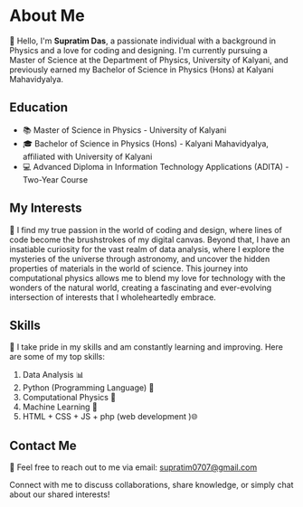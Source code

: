 # About Me

👋 Hello, I'm **Supratim Das**, a passionate individual with a background in Physics and a love for coding and designing. I'm currently pursuing a Master of Science at the Department of Physics, University of Kalyani, and previously earned my Bachelor of Science in Physics (Hons) at Kalyani Mahavidyalya.

## Education

- 📚 Master of Science in Physics - University of Kalyani
- 🎓 Bachelor of Science in Physics (Hons) - Kalyani Mahavidyalya, affiliated with University of Kalyani
- 💻 Advanced Diploma in Information Technology Applications (ADITA) - Two-Year Course

## My Interests

🌟 I find my true passion in the world of coding and design, where lines of code become the brushstrokes of my digital canvas. Beyond that, I have an insatiable curiosity for the vast realm of data analysis, where I explore the mysteries of the universe through astronomy, and uncover the hidden properties of materials in the world of science. This journey into computational physics allows me to blend my love for technology with the wonders of the natural world, creating a fascinating and ever-evolving intersection of interests that I wholeheartedly embrace.

## Skills

🚀 I take pride in my skills and am constantly learning and improving. Here are some of my top skills:

1. Data Analysis 📊
2. Python (Programming Language) 🐍
3. Computational Physics 🌌
4. Machine Learning 🤖
5. HTML + CSS + JS + php (web development )🌐

## Contact Me

📧 Feel free to reach out to me via email: [supratim0707@gmail.com](mailto:supratim0707@gmail.com)

Connect with me to discuss collaborations, share knowledge, or simply chat about our shared interests!

<!---
suprotimdas/suprotimdas is a ✨ special ✨ repository because its `README.md` (this file) appears on your GitHub profile.
You can click the Preview link to take a look at your changes.
--->
